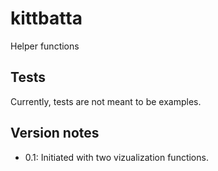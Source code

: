 # kittbatta
Helper functions

## Tests
Currently, tests are not meant to be examples.

## Version notes
* 0.1: Initiated with two vizualization functions.
